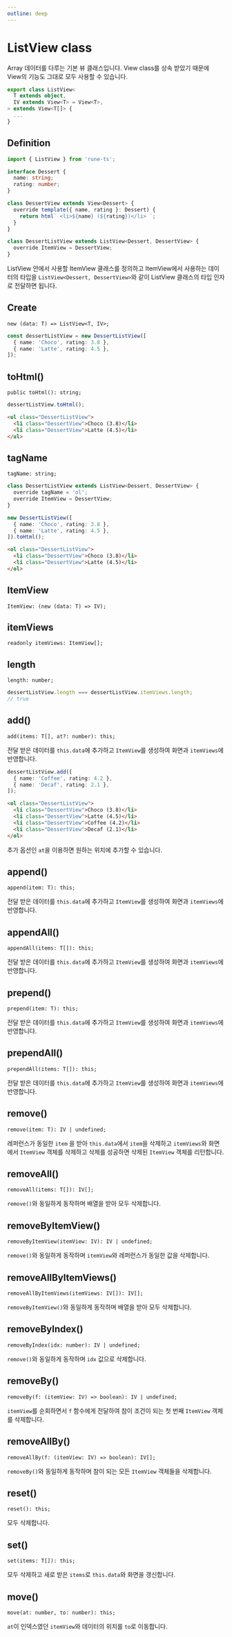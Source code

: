 ```yaml
---
outline: deep
---
```


# ListView class

Array 데이터를 다루는 기본 뷰 클래스입니다. View class를 상속 받았기 때문에 View의 기능도 그대로 모두 사용할 수 있습니다.

```typescript
export class ListView<
  T extends object,
  IV extends View<T> = View<T>,
> extends View<T[]> {
  ...
}
```

## Definition

```typescript
import { ListView } from 'rune-ts';

interface Dessert {
  name: string;
  rating: number;
}

class DessertView extends View<Dessert> {
  override template({ name, rating }: Dessert) {
    return html` <li>${name} (${rating})</li> `;
  }
}

class DessertListView extends ListView<Dessert, DessertView> {
  override ItemView = DessertView;
}
```

ListView 안에서 사용할 ItemView 클래스를 정의하고 ItemView에서 사용하는 데이터의 타입을 `ListView<Dessert, DessertView>`와 같이 ListView 클래스의 타입 인자로 전달하면 됩니다.

## Create

`new (data: T) => ListView<T, IV>;`

```typescript
const dessertListView = new DessertListView([
  { name: 'Choco', rating: 3.8 },
  { name: 'Latte', rating: 4.5 },
]);
```

## toHtml()

`public toHtml(): string;`

```typescript
dessertListView.toHtml();
```

```html
<ul class="DessertListView">
  <li class="DessertView">Choco (3.8)</li>
  <li class="DessertView">Latte (4.5)</li>
</ul>
```

## tagName

`tagName: string;`

```typescript
class DessertListView extends ListView<Dessert, DessertView> {
  override tagName = 'ol';
  override ItemView = DessertView;
}

new DessertListView([
  { name: 'Choco', rating: 3.8 },
  { name: 'Latte', rating: 4.5 },
]).toHtml();
```

```html
<ol class="DessertListView">
  <li class="DessertView">Choco (3.8)</li>
  <li class="DessertView">Latte (4.5)</li>
</ol>
```

## ItemView

`ItemView: (new (data: T) => IV);`

## itemViews

`readonly itemViews: ItemView[];`

## length

`length: number;`

```typescript
dessertListView.length === dessertListView.itemViews.length;
// true
```

## add()

`add(items: T[], at?: number): this;`

전달 받은 데이터를 `this.data`에 추가하고 `ItemView`를 생성하여 화면과 `itemViews`에 반영합니다.

```typescript
dessertListView.add([
  { name: 'Coffee', rating: 4.2 },
  { name: 'Decaf', rating: 2.1 },
]);
```

```html
<ol class="DessertListView">
  <li class="DessertView">Choco (3.8)</li>
  <li class="DessertView">Latte (4.5)</li>
  <li class="DessertView">Coffee (4.2)</li>
  <li class="DessertView">Decaf (2.1)</li>
</ol>
```

추가 옵션인 `at`을 이용하면 원하는 위치에 추가할 수 있습니다.

## append()

`append(item: T): this;`

전달 받은 데이터를 `this.data`에 추가하고 `ItemView`를 생성하여 화면과 `itemViews`에 반영합니다.

## appendAll()

`appendAll(items: T[]): this;`

전달 받은 데이터를 `this.data`에 추가하고 `ItemView`를 생성하여 화면과 `itemViews`에 반영합니다.

## prepend()

`prepend(item: T): this;`

전달 받은 데이터를 `this.data`에 추가하고 `ItemView`를 생성하여 화면과 `itemViews`에 반영합니다.

## prependAll()

`prependAll(items: T[]): this;`

전달 받은 데이터를 `this.data`에 추가하고 `ItemView`를 생성하여 화면과 `itemViews`에 반영합니다.

## remove()

`remove(item: T): IV | undefined;`

레퍼런스가 동일한 `item` 을 받아 `this.data`에서 `item`을 삭제하고 `itemViews`와 화면에서 `ItemView` 객체를 삭제하고 삭제를 성공하면 삭제된 `ItemView` 객체를 리턴합니다.

## removeAll()

`removeAll(items: T[]): IV[];`

`remove()`와 동일하게 동작하며 배열을 받아 모두 삭제합니다.

## removeByItemView()

`removeByItemView(itemView: IV): IV | undefined;`

`remove()`와 동일하게 동작하며 `itemView`와 레퍼런스가 동일한 값을 삭제합니다.

## removeAllByItemViews()

`removeAllByItemViews(itemViews: IV[]): IV[];`

`removeByItemView()`와 동일하게 동작하며 배열을 받아 모두 삭제합니다.

## removeByIndex()

`removeByIndex(idx: number): IV | undefined;`

`remove()`와 동일하게 동작하며 `idx` 값으로 삭제합니다.

## removeBy()

`removeBy(f: (itemView: IV) => boolean): IV | undefined;`

`itemView`를 순회하면서 `f` 함수에게 전달하여 참이 조건이 되는 첫 번째 `ItemView` 객체를 삭제합니다.

## removeAllBy()

`removeAllBy(f: (itemView: IV) => boolean): IV[];`

`removeBy()`와 동일하게 동작하며 참이 되는 모든 `ItemView` 객체들을 삭제합니다.

## reset()

`reset(): this;`

모두 삭제합니다.

## set()

`set(items: T[]): this;`

모두 삭제하고 새로 받은 `items`로 `this.data`와 화면을 갱신합니다.

## move()

`move(at: number, to: number): this;`

`at`이 인덱스였던 `itemView`와 데이터의 위치를 `to`로 이동합니다.
